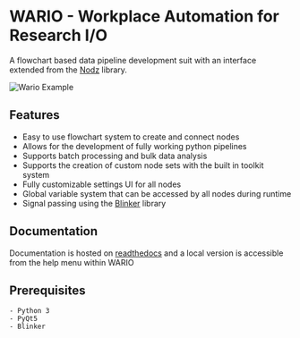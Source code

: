 # WARIO - Workplace Automation for Research I/O

A flowchart based data pipeline development suit with an interface extended from the [Nodz](https://github.com/LeGoffLoic/Nodz) library.

![Wario Example](https://github.com/McMasterRS/WARIO/blob/master/docs/Images/WARIO_example.png)

## Features
* Easy to use flowchart system to create and connect nodes
* Allows for the development of fully working python pipelines 
* Supports batch processing and bulk data analysis
* Supports the creation of custom node sets with the built in toolkit system
* Fully customizable settings UI for all nodes
* Global variable system that can be accessed by all nodes during runtime
* Signal passing using the [Blinker](https://pythonhosted.org/blinker/) library

## Documentation

Documentation is hosted on [readthedocs](https://wario.readthedocs.io/en/latest/) and a local version is accessible from the help menu within WARIO

## Prerequisites
```
- Python 3
- PyQt5
- Blinker
```
